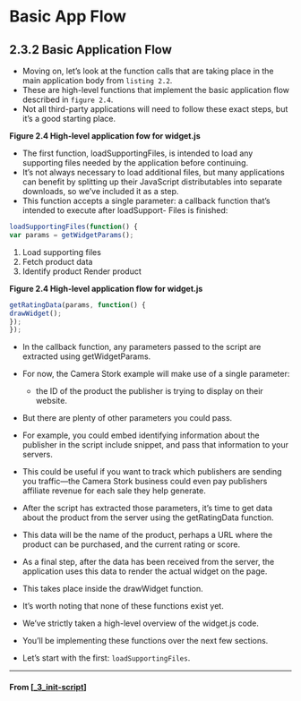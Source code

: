# Basic App Flow

## 2.3.2 Basic Application Flow

- Moving on, let’s look at the function calls that are taking place in the main application body from `listing 2.2`.
- These are high-level functions that implement the basic application flow described in `figure 2.4`.
- Not all third-party applications will need to follow these exact steps, but it’s a good starting place.

**Figure 2.4 High-level application fow for widget.js**

- The first function, loadSupportingFiles, is intended to load any supporting files needed by the application before continuing.
- It’s not always necessary to load additional files, but many applications can benefit by splitting up their JavaScript distributables into separate downloads, so we’ve included it as a step.
- This function accepts a single parameter: a callback function that’s intended to execute after loadSupport-
  Files is finished:

```javascript
loadSupportingFiles(function() {
var params = getWidgetParams();
```

1. Load supporting files
2. Fetch product data
3. Identify product Render product

**Figure 2.4 High-level application flow for widget.js**

```javascript
getRatingData(params, function() {
drawWidget();
});
});
```

- In the callback function, any parameters passed to the script are extracted using
  getWidgetParams.
- For now, the Camera Stork example will make use of a single parameter:
  - the ID of the product the publisher is trying to display on their website.
- But there are plenty of other parameters you could pass.
- For example, you could embed identifying information about the publisher in the script include snippet, and
  pass that information to your servers.
- This could be useful if you want to track which publishers are sending you traffic—the Camera Stork business could even pay publishers affiliate revenue for each sale they help generate.

- After the script has extracted those parameters, it’s time to get data about the product from the server using the getRatingData function.
- This data will be the name of the product, perhaps a URL where the product can be purchased, and the current rating or score.
- As a final step, after the data has been received from the server, the application uses this data to render the actual widget on the page.
- This takes place inside the drawWidget function.

- It’s worth noting that none of these functions exist yet.
- We’ve strictly taken a high-level overview of the widget.js code.
- You’ll be implementing these functions over the next few sections.
- Let’s start with the first: `loadSupportingFiles`.

---

#### From [[_3_init-script]]

[//begin]: # "Autogenerated link references for markdown compatibility"
[_3_init-script]: _3_init-script "Init Script"
[//end]: # "Autogenerated link references"
